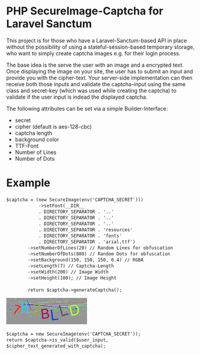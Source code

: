 # PHP SecureImage-Captcha for Laravel Sanctum

This project is for those who have a Laravel-Sanctum-based API in place without the possibility of using a stateful-session-based temporary storage, who want to simply create captcha images e.g. for their login process.

The base idea is the serve the user with an image and a encrypted text. Once displaying the image on your site, the user has to submit an input and provide you with the cipher-text. Your server-side implementation can then receive both those inputs and validate the captcha-input using the same class and secret-key (which was used while creating the captcha) to validate if the user input is indead the displayed captcha.

The following attributes can be set via a simple Builder-Interface:
- secret
- cipher (default is aes-128-cbc)
- captcha length
- background color
- TTF-Font
- Number of Lines
- Number of Dots

# Example
```
$captcha = (new SecureImage(env('CAPTCHA_SECRET')))
            ->setFont(__DIR__
            . DIRECTORY_SEPARATOR . '..'
            . DIRECTORY_SEPARATOR . '..'
            . DIRECTORY_SEPARATOR . '..'
            . DIRECTORY_SEPARATOR . 'resources'
            . DIRECTORY_SEPARATOR . 'fonts'
            . DIRECTORY_SEPARATOR . 'arial.ttf')
        ->setNumberOfLines(20) // Random Lines for obfuscation
        ->setNumberOfDots(800) // Random Dots for obfuscation
        ->setBackground(150, 150, 150, 0.4) // RGBA
        ->setLength(7) // Captcha-Length
        ->setWidth(200) // Image Width
        ->setHeight(100); // Image Height

        return $captcha->generateCaptcha();
```

![Example](./example.jpeg)

```
$captcha = new SecureImage(env('CAPTCHA_SECRET'));
return $captcha->is_valid($user_input, $cipher_text_generated_with_captcha);
```



